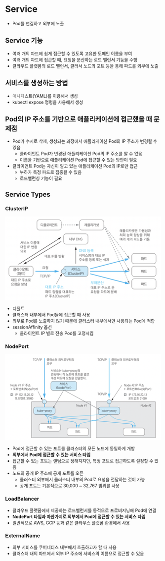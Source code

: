 # Service

- Pod를 연결하고 외부에 노출

## Service 기능

- 여러 개의 파드에 쉽게 접근할 수 있도록 고유한 도메인 이름을 부여
- 여러 개의 파드에 접근할 때, 요청을 분산하는 로드 밸런서 기능을 수행     
- 클라우드 플랫폼의 로드 밸런서, 클러서 노드의 포트 등을 통해 파드를 외부에 노출

## 서비스를 생성하는 방법

- 매니페스트(YAML)를 이용해서 생성 
- kubectl expose 명령을 사용해서 생성

## Pod의 IP 주소를 기반으로 애플리케이션에 접근했을 때 문제점

- Pod가 수시로 삭제, 생성되는 과정에서 애플리케이션 Pod의 IP 주소가 변경될 수 있음
	- 클라이언트 Pod가 변경된 애플리케이션 Pod의 IP 주소를 알 수 없음
	- 이름을 기반으로 애플리케이션 Pod에 접근할 수 있는 방안이 필요 
- 클라이언트 Pod는 자신이 알고 있는 애플리케이션 Pod의 IP로만 접근
	- 부하가 특정 파드로 집중될 수 있음
	- 로드밸런싱 기능이 필요

## Service Types

### ClusterIP

![service](https://github.com/seungwonbased/TIL/blob/main/K8s/assets/service1.png)

- 디폴트
- 클러스터 내부에서 Pod들에 접근할 때 사용 
- 외부로 Pod를 노출하지 않기 때문에 클러스터 내부에서만 사용되는 Pod에 적합
- sessionAffinity 옵션
	- 클라이언트 IP 별로 전송 Pod를 고정시킴

### NodePort

![service](https://github.com/seungwonbased/TIL/blob/main/K8s/assets/service2.png)

- Pod에 접근할 수 있는 포트를 클러스터의 모든 노드에 동일하게 개방
- **외부에서 Pod에 접근할 수 있는 서비스 타입**
- 접근할 수 있는 포트는 랜덤으로 정해지지만, 특정 포트로 접근하도록 설정할 수 있음
- 노드의 공개 IP 주소에 공개 포트를 오픈
	- 클러스터 외부에서 클러스터 내부의 Pod로 요청을 전달하는 것이 가능
	- 공개 포트는 기본적으로 30,000 ~ 32,767 범위를 사용

### LoadBalancer

- 클라우드 플랫폼에서 제공하는 로드벨런서를 동적으로 프로비저닝해 Pod에 연결
- **NodePort 타입과 마찬가지로 외부에서 Pod에 접근할 수 있는 서비스 타입**
- 일반적으로 AWS, GCP 등과 같은 클라우스 플랫폼 환경에서 사용

### ExternalName

- 외부 서비스를 쿠버네티스 내부에서 호출하고자 할 때 사용
- 클러스터 내의 파드에서 외부 IP 주소에 서비스의 이름으로 접근할 수 있음


